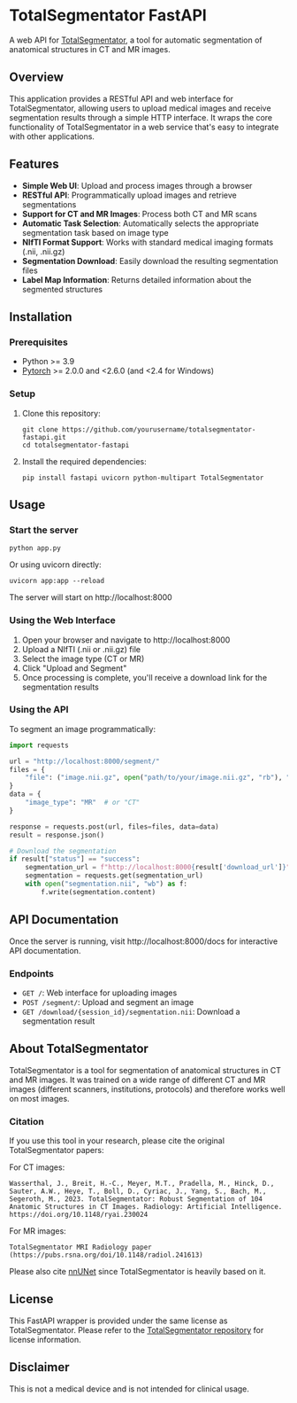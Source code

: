 # TotalSegmentator FastAPI

A web API for [TotalSegmentator](https://github.com/wasserth/TotalSegmentator), a tool for automatic segmentation of anatomical structures in CT and MR images.

## Overview

This application provides a RESTful API and web interface for TotalSegmentator, allowing users to upload medical images and receive segmentation results through a simple HTTP interface. It wraps the core functionality of TotalSegmentator in a web service that's easy to integrate with other applications.

## Features

- **Simple Web UI**: Upload and process images through a browser
- **RESTful API**: Programmatically upload images and retrieve segmentations
- **Support for CT and MR Images**: Process both CT and MR scans
- **Automatic Task Selection**: Automatically selects the appropriate segmentation task based on image type
- **NIfTI Format Support**: Works with standard medical imaging formats (.nii, .nii.gz)
- **Segmentation Download**: Easily download the resulting segmentation files
- **Label Map Information**: Returns detailed information about the segmented structures

## Installation

### Prerequisites

- Python >= 3.9
- [Pytorch](http://pytorch.org/) >= 2.0.0 and <2.6.0 (and <2.4 for Windows)

### Setup

1. Clone this repository:
   ```
   git clone https://github.com/yourusername/totalsegmentator-fastapi.git
   cd totalsegmentator-fastapi
   ```

2. Install the required dependencies:
   ```
   pip install fastapi uvicorn python-multipart TotalSegmentator
   ```

## Usage

### Start the server

```
python app.py
```

Or using uvicorn directly:

```
uvicorn app:app --reload
```

The server will start on http://localhost:8000

### Using the Web Interface

1. Open your browser and navigate to http://localhost:8000
2. Upload a NIfTI (.nii or .nii.gz) file
3. Select the image type (CT or MR)
4. Click "Upload and Segment"
5. Once processing is complete, you'll receive a download link for the segmentation results

### Using the API

To segment an image programmatically:

```python
import requests

url = "http://localhost:8000/segment/"
files = {
    "file": ("image.nii.gz", open("path/to/your/image.nii.gz", "rb"), "application/octet-stream")
}
data = {
    "image_type": "MR"  # or "CT"
}

response = requests.post(url, files=files, data=data)
result = response.json()

# Download the segmentation
if result["status"] == "success":
    segmentation_url = f"http://localhost:8000{result['download_url']}"
    segmentation = requests.get(segmentation_url)
    with open("segmentation.nii", "wb") as f:
        f.write(segmentation.content)
```

## API Documentation

Once the server is running, visit http://localhost:8000/docs for interactive API documentation.

### Endpoints

- `GET /`: Web interface for uploading images
- `POST /segment/`: Upload and segment an image
- `GET /download/{session_id}/segmentation.nii`: Download a segmentation result

## About TotalSegmentator

TotalSegmentator is a tool for segmentation of anatomical structures in CT and MR images. It was trained on a wide range of different CT and MR images (different scanners, institutions, protocols) and therefore works well on most images.

### Citation

If you use this tool in your research, please cite the original TotalSegmentator papers:

For CT images:
```
Wasserthal, J., Breit, H.-C., Meyer, M.T., Pradella, M., Hinck, D., Sauter, A.W., Heye, T., Boll, D., Cyriac, J., Yang, S., Bach, M., Segeroth, M., 2023. TotalSegmentator: Robust Segmentation of 104 Anatomic Structures in CT Images. Radiology: Artificial Intelligence. https://doi.org/10.1148/ryai.230024
```

For MR images:
```
TotalSegmentator MRI Radiology paper (https://pubs.rsna.org/doi/10.1148/radiol.241613)
```

Please also cite [nnUNet](https://github.com/MIC-DKFZ/nnUNet) since TotalSegmentator is heavily based on it.

## License

This FastAPI wrapper is provided under the same license as TotalSegmentator. Please refer to the [TotalSegmentator repository](https://github.com/wasserth/TotalSegmentator) for license information.

## Disclaimer

This is not a medical device and is not intended for clinical usage.